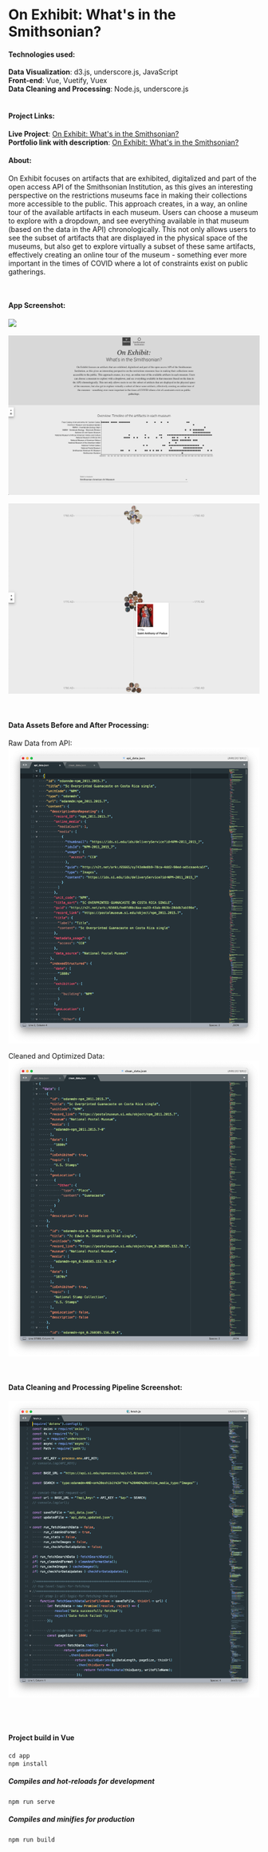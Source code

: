# On Exhibit: What's in the Smithsonian?

#### Technologies used:
**Data Visualization**: d3.js, underscore.js, JavaScript<br>
**Front-end**: Vue, Vuetify, Vuex<br>
**Data Cleaning and Processing**: Node.js, underscore.js
<br>
<br>
#### Project Links:
**Live Project**: [On Exhibit: What's in the Smithsonian?](https://yoanacodes.github.io/projects/on_exhibit/) <br>
**Portfolio link with description**: [On Exhibit: What's in the Smithsonian?](https://yoanacodes.com/#/projects/onexhibit) 

#### About:
On Exhibit focuses on artifacts that are exhibited, digitalized and part of the open access API of the Smithsonian Institution, as this gives an interesting perspective on the restrictions museums face in making their collections more accessible to the public. This approach creates, in a way, an online tour of the available artifacts in each museum. Users can choose a museum to explore with a dropdown, and see everything available in that museum (based on the data in the API) chronologically. This not only allows users to see the subset of artifacts that are displayed in the physical space of the museums, but also get to explore virtually a subset of these same artifacts, effectively creating an online tour of the museum - something ever more important in the times of COVID where a lot of constraints exist on public gatherings.

<br>

#### App Screenshot:
![](splash_page.png)

![](overview.png)

![](timeline.png)

<br>

#### Data Assets Before and After Processing:

Raw Data from API:
![](data_before.png)

Cleaned and Optimized Data:
![](data_after.png)

<br>

#### Data Cleaning and Processing Pipeline Screenshot:

![](data_cleaning.png)

<br>
<br>

#### Project build in Vue
```
cd app
npm install
```

##### Compiles and hot-reloads for development
```
npm run serve
```

##### Compiles and minifies for production
```
npm run build
```